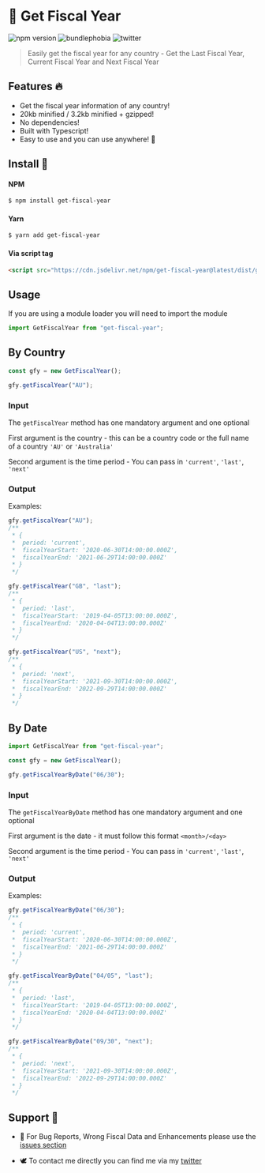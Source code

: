 # 📅 Get Fiscal Year

![npm version](https://img.shields.io/npm/v/get-fiscal-year.svg)
![bundlephobia](https://img.shields.io/bundlephobia/min/get-fiscal-year.svg)
![twitter](https://img.shields.io/twitter/follow/alexginns.svg?style=social)

> Easily get the fiscal year for any country - Get the Last Fiscal Year, Current Fiscal Year and Next Fiscal Year

## Features 🔥

- Get the fiscal year information of any country!
- 20kb minified / 3.2kb minified + gzipped!
- No dependencies!
- Built with Typescript!
- Easy to use and you can use anywhere! 💪

## Install 🔮

#### NPM

```bash
$ npm install get-fiscal-year
```

#### Yarn

```bash
$ yarn add get-fiscal-year
```

#### Via script tag

```html
<script src="https://cdn.jsdelivr.net/npm/get-fiscal-year@latest/dist/get-fiscal-year.min.js"></script>
```

## Usage

If you are using a module loader you will need to import the module

```js
import GetFiscalYear from "get-fiscal-year";
```

## By Country

```js
const gfy = new GetFiscalYear();

gfy.getFiscalYear("AU");
```

### Input

The `getFiscalYear` method has one mandatory argument and one optional

First argument is the country - this can be a country code or the full name of a country
`'AU'` or `'Australia'`

Second argument is the time period - You can pass in `'current'`, `'last'`, `'next'`

### Output

Examples:

```js
gfy.getFiscalYear("AU");
/**
 * {
 *  period: 'current',
 *  fiscalYearStart: '2020-06-30T14:00:00.000Z',
 *  fiscalYearEnd: '2021-06-29T14:00:00.000Z'
 * }
 */

gfy.getFiscalYear("GB", "last");
/**
 * {
 *  period: 'last',
 *  fiscalYearStart: '2019-04-05T13:00:00.000Z',
 *  fiscalYearEnd: '2020-04-04T13:00:00.000Z'
 * }
 */

gfy.getFiscalYear("US", "next");
/**
 * {
 *  period: 'next',
 *  fiscalYearStart: '2021-09-30T14:00:00.000Z',
 *  fiscalYearEnd: '2022-09-29T14:00:00.000Z'
 * }
 */
```

## By Date

```js
import GetFiscalYear from "get-fiscal-year";

const gfy = new GetFiscalYear();

gfy.getFiscalYearByDate("06/30");
```

### Input

The `getFiscalYearByDate` method has one mandatory argument and one optional

First argument is the date - it must follow this format `<month>/<day>`

Second argument is the time period - You can pass in `'current'`, `'last'`, `'next'`

### Output

Examples:

```js
gfy.getFiscalYearByDate("06/30");
/**
 * {
 *  period: 'current',
 *  fiscalYearStart: '2020-06-30T14:00:00.000Z',
 *  fiscalYearEnd: '2021-06-29T14:00:00.000Z'
 * }
 */

gfy.getFiscalYearByDate("04/05", "last");
/**
 * {
 *  period: 'last',
 *  fiscalYearStart: '2019-04-05T13:00:00.000Z',
 *  fiscalYearEnd: '2020-04-04T13:00:00.000Z'
 * }
 */

gfy.getFiscalYearByDate("09/30", "next");
/**
 * {
 *  period: 'next',
 *  fiscalYearStart: '2021-09-30T14:00:00.000Z',
 *  fiscalYearEnd: '2022-09-29T14:00:00.000Z'
 * }
 */
```

## Support 💬

- 🐞 For Bug Reports, Wrong Fiscal Data and Enhancements please use the [issues section](https://github.com/Alex61NN5/get-fiscal-year/issues)

- 🕊️ To contact me directly you can find me via my [twitter](https://twitter.com/alexginns)

